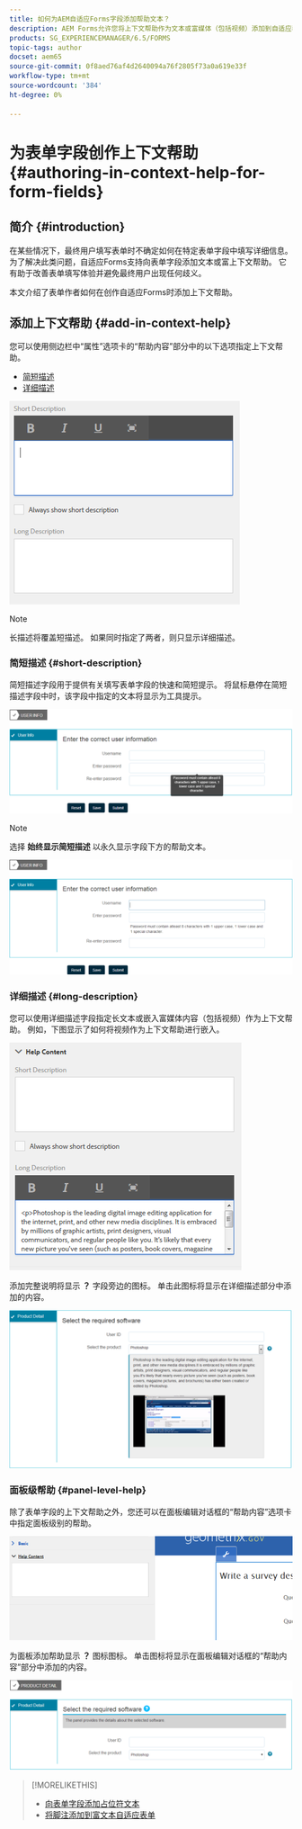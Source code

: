 ```yaml
---
title: 如何为AEM自适应Forms字段添加帮助文本？
description: AEM Forms允许您将上下文帮助作为文本或富媒体（包括视频）添加到自适应表单字段和面板。
products: SG_EXPERIENCEMANAGER/6.5/FORMS
topic-tags: author
docset: aem65
source-git-commit: 0f8aed76af4d2640094a76f2805f73a0a619e33f
workflow-type: tm+mt
source-wordcount: '384'
ht-degree: 0%

---
```



# 为表单字段创作上下文帮助{#authoring-in-context-help-for-form-fields}

## 简介 {#introduction}

在某些情况下，最终用户填写表单时不确定如何在特定表单字段中填写详细信息。 为了解决此类问题，自适应Forms支持向表单字段添加文本或富上下文帮助。 它有助于改善表单填写体验并避免最终用户出现任何歧义。

本文介绍了表单作者如何在创作自适应Forms时添加上下文帮助。

## 添加上下文帮助 {#add-in-context-help}

您可以使用侧边栏中“属性”选项卡的“帮助内容”部分中的以下选项指定上下文帮助。

* [简短描述](authoring-in-field-help.md#p-short-description-p)
* [详细描述](authoring-in-field-help.md#p-long-description-p)

![表单字段的上下文帮助](assets/descriptions.png)

>[!NOTE]
>
>长描述将覆盖短描述。 如果同时指定了两者，则只显示详细描述。

### 简短描述 {#short-description}

简短描述字段用于提供有关填写表单字段的快速和简短提示。 将鼠标悬停在简短描述字段中时，该字段中指定的文本将显示为工具提示。

![用于为表单字段添加上下文帮助的简短描述](assets/tooltip.png)

>[!NOTE]
>
>选择 **始终显示简短描述** 以永久显示字段下方的帮助文本。

![字段下的永久简短上下文帮助](assets/short1.png)

### 详细描述 {#long-description}

您可以使用详细描述字段指定长文本或嵌入富媒体内容（包括视频）作为上下文帮助。 例如，下图显示了如何将视频作为上下文帮助进行嵌入。

![添加富媒体作为表单字段的上下文帮助](assets/long-descriptions.png)

添加完整说明将显示 **？** 字段旁边的图标。 单击此图标将显示在详细描述部分中添加的内容。

![富媒体上下文帮助示例](assets/photoshop.png)

### 面板级帮助 {#panel-level-help}

除了表单字段的上下文帮助之外，您还可以在面板编辑对话框的“帮助内容”选项卡中指定面板级别的帮助。

![为表单面板添加上下文帮助](assets/panel-level-help.png)

为面板添加帮助显示 **？** 图标图标。 单击图标将显示在面板编辑对话框的“帮助内容”部分中添加的内容。

![表单面板级别的上下文帮助示例](assets/photoshop-1.png)

>[!MORELIKETHIS]
>
>* [向表单字段添加占位符文本](/help/forms/placeholder-text-in-aem-forms.md)
>* [将脚注添加到富文本自适应表单](/help/forms/footnotes-richtextsupport.md)